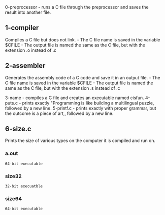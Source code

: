 0-preprocessor - runs a C file through the preprocessor and saves the result into another file.
## 1-compiler 
Compiles a C file but does not link.
         - The C file name is saved in the variable $CFILE
	 - The output file is named the same as the C file, but with the extension .o instead of .c
## 2-assembler
Generates the assembly code of a C code and save it in an output file.
	- The C file name is saved in the variable $CFILE
	- The output file is named the same as the C file, but with the extension .s instead of .c

3-name - compiles a C file and creates an executable named cisfun.
4-puts.c - prints exactly "Programming is like building a multilingual puzzle, followed by a new line.
5-printf.c - prints exactly with proper grammar, but the outcome is a piece of art,, followed by a new line.

## 6-size.c
Prints the size of various types on the computer it is compiled and run on.
###	 a.out
	64-bit executable
### 	size32
	32-bit execuatble
### 	size64
	64-bit executable

